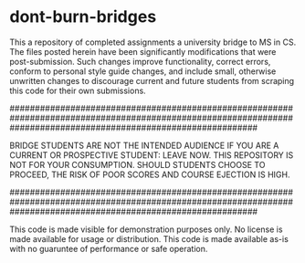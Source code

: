 # dont-burn-bridges
This a repository of completed assignments a university bridge to MS in CS.  The files posted herein have been significantly modifications that were post-submission.  Such changes improve functionality, correct errors, conform to personal style guide changes, and include small, otherwise unwritten changes to discourage current and future students from scraping this code for their own submissions.  

#################################################################################################################################################################

BRIDGE STUDENTS ARE NOT THE INTENDED AUDIENCE IF YOU ARE A CURRENT OR PROSPECTIVE STUDENT: LEAVE NOW.  THIS REPOSITORY IS NOT FOR YOUR CONSUMPTION.
SHOULD STUDENTS CHOOSE TO PROCEED, THE RISK OF POOR SCORES AND COURSE EJECTION IS HIGH.

#################################################################################################################################################################


This code is made visible for demonstration purposes only.  No license is made available for usage or distribution.  This code is made available as-is with no guaruntee of performance or safe operation.  

